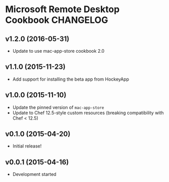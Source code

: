 Microsoft Remote Desktop Cookbook CHANGELOG
===========================================

v1.2.0 (2016-05-31)
-------------------
- Update to use mac-app-store cookbook 2.0

v1.1.0 (2015-11-23)
-------------------
- Add support for installing the beta app from HockeyApp

v1.0.0 (2015-11-10)
-------------------
- Update the pinned version of `mac-app-store`
- Update to Chef 12.5-style custom resources (breaking compatibility with Chef
  < 12.5)

v0.1.0 (2015-04-20)
-------------------
- Initial release!

v0.0.1 (2015-04-16)
-------------------
- Development started
